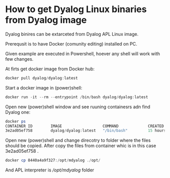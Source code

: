 # How to get Dyalog Linux binaries from Dyalog image

Dyalog binires can be extarceted  from Dyalog APL Linux image.

Prerequsit is to have Docker (comunity editing) installed on PC.

Given example are executed in Powershell, hoever any shell will work with few changes.

At firts get docker image from Docker hub:

```powershell
docker pull dyalog/dyalog:latest
```

Start a docker image in (power)shell:
```powershell
docker run -it --rm --entrypoint /bin/bash dyalog/dyalog:latest
```

Open new (power)shell window and see ruuning containesrs adn find Dyalog one:

```powershell
docker ps
CONTAINER ID        IMAGE                  COMMAND             CREATED             STATUS              PORTS               NAMES
3e2ad05ef758        dyalog/dyalog:latest   "/bin/bash"         15 hours ago        Up 15 hours         4502/tcp            dyalog-image-bash
```

Open new (power)shell and change direcotry to folder where the files should be copied. After copy the files from container whic is in this case 3e2ad05ef758 .

```powershell
docker cp 8440a4a9f327:/opt/mdyalog ./opt/
```
And APL interpreter is */opt/mdyalog* folder